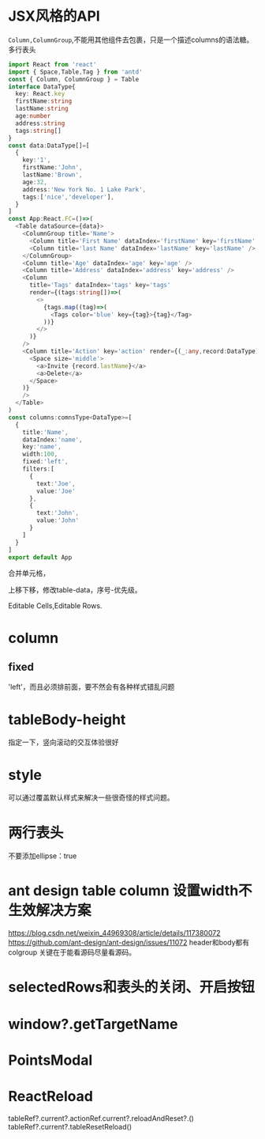 # JSX风格的API
`Column,ColumnGroup`,不能用其他组件去包裹，只是一个描述columns的语法糖。
多行表头
```ts
import React from 'react'
import { Space,Table,Tag } from 'antd'
const { Column, ColumnGroup } = Table
interface DataType{
  key: React.key
  firstName:string
  lastName:string
  age:number
  address:string
  tags:string[]
}
const data:DataType[]=[
  {
    key:'1',
    firstName:'John',
    lastName:'Brown',
    age:32,
    address:'New York No. 1 Lake Park',
    tags:['nice','developer'],
  }
]
const App:React.FC=()=>(
  <Table dataSource={data}>
    <ColumnGroup title='Name'>
      <Column title='First Name' dataIndex='firstName' key='firstName' />
      <Column title='last Name' dataIndex='lastName' key='lastName' />
    </ColumnGroup>
    <Column title='Age' dataIndex='age' key='age' />
    <Column title='Address' dataIndex='address' key='address' />
    <Column
      title='Tags' dataIndex='tags' key='tags'
      render={(tags:string[])=>(
        <>
          {tags.map((tag)=>(
            <Tags color='blue' key={tag}>{tag}</Tag>
          ))}
        </>
      )}
    />
    <Column title='Action' key='action' render={(_:any,record:DataType)=>(
      <Space size='middle'>
        <a>Invite {record.lastName}</a>
        <a>Delete</a>
      </Space>
    )}
    />
  </Table>
)
const columns:comnsType<DataType>=[
  {
    title:'Name',
    dataIndex:'name',
    key:'name',
    width:100,
    fixed:'left',
    filters:[
      {
        text:'Joe',
        value:'Joe'
      },
      {
        text:'John',
        value:'John'
      }
    ]
  }
]
export default App
```
合并单元格，

上移下移，修改table-data，序号-优先级。

Editable Cells,Editable Rows.
# column
## fixed
'left'，而且必须排前面，要不然会有各种样式错乱问题
# tableBody-height
指定一下，竖向滚动的交互体验很好
# style
可以通过覆盖默认样式来解决一些很奇怪的样式问题。
# 两行表头
不要添加ellipse：true

# ant design table column 设置width不生效解决方案
https://blog.csdn.net/weixin_44969308/article/details/117380072 https://github.com/ant-design/ant-design/issues/11072
header和body都有colgroup
关键在于能看源码尽量看源码。

# selectedRows和表头的关闭、开启按钮
# window?.getTargetName
# PointsModal

# ReactReload
tableRef?.current?.actionRef.current?.reloadAndReset?.()
tableRef?.current?.tableResetReload()
